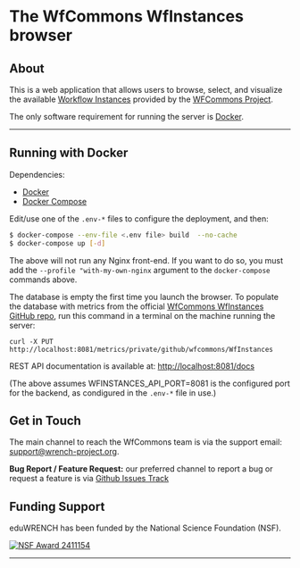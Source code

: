 # The WfCommons WfInstances browser

## About 

This is a web application that allows users to browse, select, and visualize
the available [Workflow
Instances](https://github.com/wfcommons/WfInstances) provided by the
[WFCommons Project](https://wfcommons.org).

The only software requirement for running the server is [Docker](https://docker.com). 

---

## Running with Docker

Dependencies:
- [Docker](https://docs.docker.com/install/)
- [Docker Compose](https://docs.docker.com/compose/install/)

Edit/use one of the `.env-*` files to configure the deployment, and then:

```bash
$ docker-compose --env-file <.env file> build  --no-cache
$ docker-compose up [-d]
```

The above will not run any Nginx front-end. If you want to do so, you must add the `--profile "with-my-own-nginx` argument to the `docker-compose` commands above.


The database is empty the first time you launch the browser. To populate the database with metrics from the official [WfCommons WfInstances GitHub repo](https://github.com/wfcommons/WfInstances), run this command in a terminal on the machine running the server:
```
curl -X PUT http://localhost:8081/metrics/private/github/wfcommons/WfInstances
```

REST API documentation is available at: [http://localhost:8081/docs](http://localhost:8081/docs)

(The above assumes WFINSTANCES_API_PORT=8081 is the configured port for the backend, as condigured in the `.env-*` file in use.)


## Get in Touch

The main channel to reach the WfCommons team is via the support email:
[support@wrench-project.org](mailto:support@wrench-project.org).

**Bug Report / Feature Request:** our preferred channel to report a bug or request a feature is via
[Github Issues Track](https://github.com/wfcommons/wfinstances-browser/issues)


## Funding Support

eduWRENCH has been funded by the National Science Foundation (NSF).

[![NSF Award 2411154][nsf-2411154-badge]][nsf-2411154-link]


[nsf-2411154-link]: https://www.nsf.gov/awardsearch/showAward?AWD_ID=2411154
[nsf-2411154-badge]: https://img.shields.io/badge/NSF-2411154-blue


---
